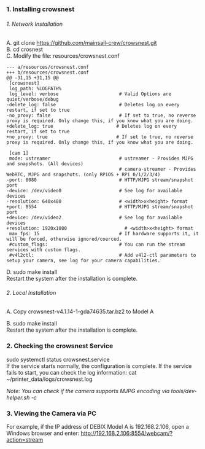 ### 1. Installing crowsnest
###### 1. Network Installation
A. git clone https://github.com/mainsail-crew/crowsnest.git  
B. cd crosnest  
C. Modify the file: resources/crowsnest.conf  
```
--- a/resources/crowsnest.conf
+++ b/resources/crowsnest.conf
@@ -31,15 +31,15 @@
 [crowsnest]
 log_path: %LOGPATH%
 log_level: verbose                      # Valid Options are quiet/verbose/debug
-delete_log: false                       # Deletes log on every restart, if set to true
-no_proxy: false                         # If set to true, no reverse proxy is required. Only change this, if you know what you are doing.
+delete_log: true                       # Deletes log on every restart, if set to true
+no_proxy: true                         # If set to true, no reverse proxy is required. Only change this, if you know what you are doing.

 [cam 1]
 mode: ustreamer                         # ustreamer - Provides MJPG and snapshots. (All devices)
                                         # camera-streamer - Provides WebRTC, MJPG and snapshots. (only RPiOS + RPi 0/1/2/3/4)
-port: 8080                              # HTTP/MJPG stream/snapshot port
-device: /dev/video0                     # See log for available devices
-resolution: 640x480                     # <width>x<height> format
+port: 8554                              # HTTP/MJPG stream/snapshot port
+device: /dev/video2                     # See log for available devices
+resolution: 1920x1080                     # <width>x<height> format
 max_fps: 15                             # If hardware supports it, it will be forced, otherwise ignored/coerced.
 #custom_flags:                          # You can run the stream services with custom flags.
 #v4l2ctl:                               # Add v4l2-ctl parameters to setup your camera, see log for your camera capabilities.

```
D. sudo make install  
   Restart the system after the installation is complete.

###### 2. Local Installation
A. Copy crowsnest-v4.1.14-1-gda74635.tar.bz2 to Model A  

B. sudo make install  
   Restart the system after the installation is complete.  


### 2. Checking the crowsnest Service
sudo systemctl status crowsnest.service  
If the service starts normally, the configuration is complete. If the service fails to start, you can check the log information: cat ~/printer_data/logs/crowsnest.log  

*Note: You can check if the camera supports MJPG encoding via tools/dev-helper.sh -c*  


### 3. Viewing the Camera via PC
For example, if the IP address of DEBIX Model A is 192.168.2.106, open a Windows browser and enter: http://192.168.2.106:8554/webcam/?action=stream